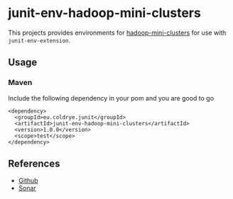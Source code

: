 # junit-env-hadoop-mini-clusters

This projects provides environments for [hadoop-mini-clusters](https://github.com/sakserv/hadoop-mini-clusters)
for use with ``junit-env-extension``.

## Usage

### Maven

Include the following dependency in your pom and you are good to go

```
<dependency>
  <groupId>eu.coldrye.junit</groupId>
  <artifactId>junit-env-hadoop-mini-clusters</artifactId>
  <version>1.0.0</version>
  <scope>test</scope>
</dependency>
```

## References

- [Github](https://github.com/coldrye-java/junit-testing/tree/master/junit-env-hadoop-mini-clusters)
- [Sonar](http://coldrye.eu:9000/dashboard?id=eu.coldrye.junit%3Ajunit-env-hadoop-mini-clusters)
